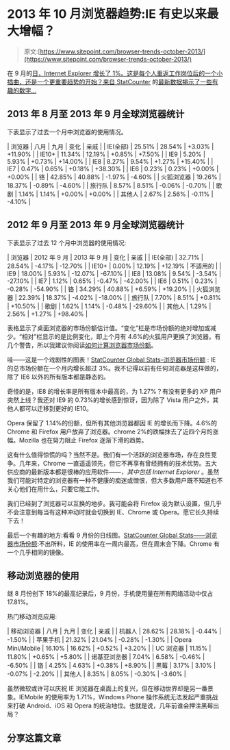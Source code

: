# 2013 年 10 月浏览器趋势:IE 有史以来最大增幅？

> 原文:[https://www.sitepoint.com/browser-trends-october-2013/](https://www.sitepoint.com/browser-trends-october-2013/)

在 9 月的[日，Internet Explorer 增长了 1%。这是每个人重返工作岗位后的一个小插曲，还是一个更重要趋势的开始？来自 StatCounter](/browser-trends-september-2013/) 的[最新数据揭示了一些有趣的数字…](https://gs.statcounter.com/#browser-ww-monthly-201210-201309)

## 2013 年 8 月至 2013 年 9 月全球浏览器统计

下表显示了过去一个月中浏览器的使用情况。

| 浏览器 | 八月 | 九月 | 变化 | 亲戚 |
| IE(全部) | 25.51% | 28.54% | +3.03% | +11.90% |
| IE10+ | 11.34% | 12.19% | +0.85% | +7.50% |
| IE9 | 5.20% | 5.93% | +0.73% | +14.00% |
| IE8 | 8.27% | 9.54% | +1.27% | +15.40% |
| IE7 | 0.47% | 0.65% | +0.18% | +38.30% |
| IE6 | 0.23% | 0.23% | +0.00% | +0.00% |
| 铬 | 42.85% | 40.88% | -1.97% | -4.60% |
| 火狐浏览器 | 19.26% | 18.37% | -0.89% | -4.60% |
| 旅行队 | 8.57% | 8.51% | -0.06% | -0.70% |
| 歌剧 | 1.14% | 1.14% | +0.00% | +0.00% |
| 其他人 | 2.67% | 2.56% | -0.11% | -4.10% |

## 2012 年 9 月至 2013 年 9 月全球浏览器统计

下表显示了过去 12 个月中浏览器的使用情况:

| 浏览器 | 2012 年 9 月 | 2013 年 9 月 | 变化 | 亲戚 |
| IE(全部) | 32.71% | 28.54% | -4.17% | -12.70% |
| IE10+ | 0.00% | 12.19% | +12.19% | 不适用的 |
| IE9 | 18.00% | 5.93% | -12.07% | -67.10% |
| IE8 | 13.08% | 9.54% | -3.54% | -27.10% |
| IE7 | 1.12% | 0.65% | -0.47% | -42.00% |
| IE6 | 0.51% | 0.23% | -0.28% | -54.90% |
| 铬 | 34.29% | 40.88% | +6.59% | +19.20% |
| 火狐浏览器 | 22.39% | 18.37% | -4.02% | -18.00% |
| 旅行队 | 7.70% | 8.51% | +0.81% | +10.50% |
| 歌剧 | 1.62% | 1.14% | -0.48% | -29.60% |
| 其他人 | 1.29% | 2.56% | +1.27% | +98.40% |

表格显示了桌面浏览器的市场份额估计值。“变化”栏是市场份额的绝对增加或减少。“相对”栏显示的是比例变化，即上个月有 4.6%的火狐用户更换了浏览器。有几个警告，所以我建议你阅读[如何计算浏览器市场份额](/how-browser-market-share-is-calculated)。

哇——这是一个戏剧性的图表！[StatCounter Global Stats–浏览器市场份额](https://gs.statcounter.com/#browser-ww-monthly-201210-201309) : IE 的总市场份额在一个月内增长超过 3%。我不记得以前有任何浏览器是这样做的，除了 IE6 以外的所有版本都是静态的。

奇怪的是，IE8 的增长率是所有版本中最高的，为 1.27%？有没有更多的 XP 用户突然上线？我还对 IE9 的 0.73%的增长感到惊讶，因为除了 Vista 用户之外，其他人都可以迁移到更好的 IE10。

Opera 保留了 1.14%的份额，但所有其他浏览器都因 IE 的增长而下降。4.6%的 Chrome 和 Firefox 用户放弃了浏览器。chrome 2%的跌幅抹去了近四个月的涨幅。Mozilla 也在努力阻止 Firefox 逐渐下滑的趋势。

这有什么值得惊慌的吗？当然不是。我们有一个活跃的浏览器市场，存在良性竞争。几年来，Chrome 一直遥遥领先，但它不再享有曾经拥有的技术优势。五大供应商的最新版本都是很棒的应用软件——*，其中包括 Internet Explorer* 。虽然我们可能对特定的浏览器有一种不健康的痴迷或憎恨，但大多数用户既不知道也不关心他们在用什么，只要它能工作。

我们已经到了浏览器可以互换的地步。我可能会将 Firefox 设为默认设置，但几乎不会注意到每当有这种冲动时就会切换到 IE、Chrome 或 Opera。愿它长久持续下去！

最后一个有趣的地方:看看 9 月份的日线图。[StatCounter Global Stats——浏览器市场份额](https://gs.statcounter.com/#browser-ww-daily-20130901-20130930):不出所料，IE 的使用率在一周内最高，但在周末会下降。Chrome 有一个几乎相同的镜像。

## 移动浏览器的使用

继 8 月份创下 18%的最高纪录后，9 月份，手机使用量在所有网络活动中仅占 17.81%。

热门移动浏览应用:

| 移动浏览器 | 八月 | 九月 | 变化 | 亲戚 |
| 机器人 | 28.62% | 28.18% | -0.44% | -1.50% |
| 苹果手机 | 21.32% | 21.04% | -0.28% | -1.30% |
| Opera Mini/Mobile | 16.10% | 16.62% | +0.52% | +3.20% |
| UC 浏览器 | 11.15% | 11.80% | +0.65% | +5.80% |
| 诺基亚浏览器 | 7.04% | 6.58% | -0.46% | -6.50% |
| 铬 | 4.25% | 4.63% | +0.38% | +8.90% |
| 黑莓 | 3.17% | 3.10% | -0.07% | -2.20% |
| 其他人 | 8.35% | 8.05% | -0.30% | -3.60% |

虽然微软或许可以庆祝 IE 浏览器在桌面上的复兴，但在移动世界却是另一番景象。IEMobile 的使用率为 1.71%，Windows Phone 操作系统无法发起严重挑战来打破 Android、iOS 和 Opera 的统治地位。也就是说，几年前谁会押注黑莓出局？

## 分享这篇文章